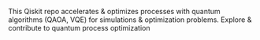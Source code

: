 This Qiskit repo accelerates & optimizes processes with quantum algorithms (QAOA, VQE) for simulations & optimization problems. Explore & contribute to quantum process optimization
